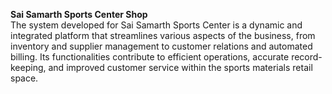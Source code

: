 <b>Sai Samarth Sports Center Shop</b><br>
<font>The system developed for Sai Samarth Sports Center is a dynamic and integrated platform that streamlines various aspects of the business, from inventory and supplier management to customer relations and automated billing. Its functionalities contribute to efficient operations, accurate record-keeping, and improved customer service within the sports materials retail space.</font>
